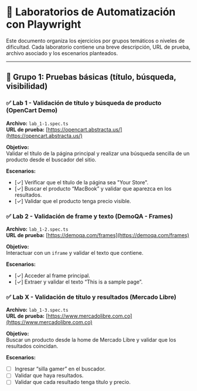 # 🧪 Laboratorios de Automatización con Playwright

Este documento organiza los ejercicios por grupos temáticos o niveles de dificultad. Cada laboratorio contiene una breve descripción, URL de prueba, archivo asociado y los escenarios planteados.

---

## 📂 Grupo 1: Pruebas básicas (título, búsqueda, visibilidad)

### ✅ Lab 1 - Validación de título y búsqueda de producto (OpenCart Demo)
**Archivo:** `lab_1-1.spec.ts`  
**URL de prueba:** [https://opencart.abstracta.us/](https://opencart.abstracta.us/)

**Objetivo:**  
Validar el título de la página principal y realizar una búsqueda sencilla de un producto desde el buscador del sitio.

**Escenarios:**
- [✓] Verificar que el título de la página sea "Your Store".
- [✓] Buscar el producto “MacBook” y validar que aparezca en los resultados.
- [✓] Validar que el producto tenga precio visible.


### ✅ Lab 2 - Validación de frame y texto (DemoQA - Frames)
**Archivo:** `lab_1-2.spec.ts`  
**URL de prueba:** [https://demoqa.com/frames](https://demoqa.com/frames)

**Objetivo:**  
Interactuar con un `iframe` y validar el texto que contiene.

**Escenarios:**
- [✓] Acceder al frame principal.
- [✓] Extraer y validar el texto “This is a sample page”.


### ✅ Lab X - Validación de título y resultados (Mercado Libre)
**Archivo:** `lab_1-3.spec.ts`  
**URL de prueba:** [https://www.mercadolibre.com.co](https://www.mercadolibre.com.co)

**Objetivo:**  
Buscar un producto desde la home de Mercado Libre y validar que los resultados coincidan.

**Escenarios:**
- [ ] Ingresar “silla gamer” en el buscador.
- [ ] Validar que haya resultados.
- [ ] Validar que cada resultado tenga título y precio.